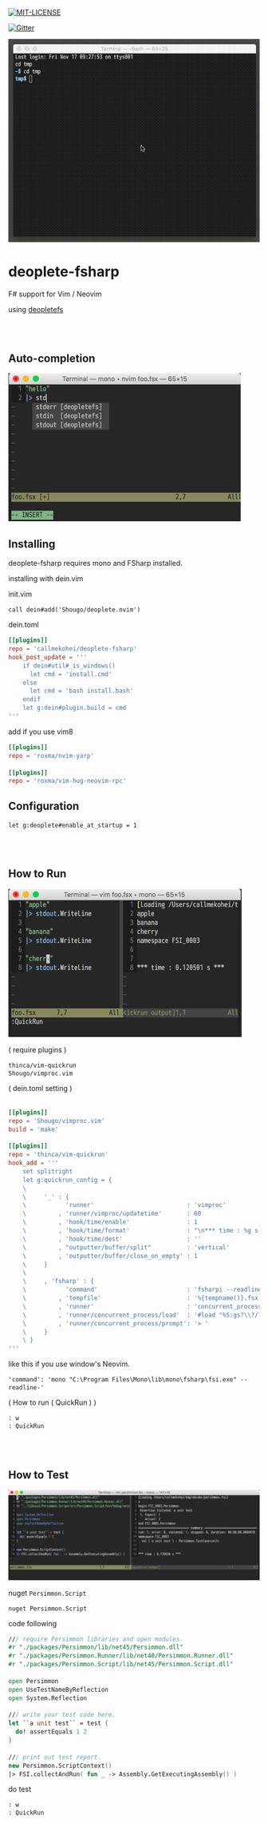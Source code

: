 [![MIT-LICENSE](http://img.shields.io/badge/license-MIT-blue.svg?style=flat)](https://github.com/callmekohei/deoplete-fsharp/blob/master/LICENSE)


[![Gitter](https://img.shields.io/gitter/room/nwjs/nw.js.svg)](https://gitter.im/fsugjp/public)


![alt text](./pic/sample.gif)

# deoplete-fsharp

F# support for Vim / Neovim

using [deopletefs](https://github.com/callmekohei/deopletefs)

<br>
<br>


## Auto-completion

![alt text](./pic/deoplete2.png)

## Installing

deoplete-fsharp requires mono and FSharp installed.

installing with dein.vim

init.vim
```vim
call dein#add('Shougo/deoplete.nvim')
```
dein.toml
```toml
[[plugins]]
repo = 'callmekohei/deoplete-fsharp'
hook_post_update = '''
    if dein#util#_is_windows()
      let cmd = 'install.cmd'
    else
      let cmd = 'bash install.bash'
    endif
    let g:dein#plugin.build = cmd
'''
```
add if you use vim8
```toml
[[plugins]]
repo = 'roxma/nvim-yarp'

[[plugins]]
repo = 'roxma/vim-hug-neovim-rpc'
```

## Configuration
```vim
let g:deoplete#enable_at_startup = 1
```

<br>
<br>

## How to Run


![alt text](./pic/quickrun2.png)


( require plugins )
```
thinca/vim-quickrun
Shougo/vimproc.vim
```

( dein.toml setting )
```toml

[[plugins]]
repo = 'Shougo/vimproc.vim'
build = 'make'

[[plugins]]
repo = 'thinca/vim-quickrun'
hook_add = '''
    set splitright
    let g:quickrun_config = {
    \
    \     '_' : {
    \           'runner'                          : 'vimproc'
    \         , 'runner/vimproc/updatetime'       : 60
    \         , 'hook/time/enable'                : 1
    \         , 'hook/time/format'                : "\n*** time : %g s ***"
    \         , 'hook/time/dest'                  : ''
    \         , "outputter/buffer/split"          : 'vertical'
    \         , 'outputter/buffer/close_on_empty' : 1
    \     }
    \
    \     , 'fsharp' : {
    \           'command'                         : 'fsharpi --readline-'
    \         , 'tempfile'                        : '%{tempname()}.fsx'
    \         , 'runner'                          : 'concurrent_process'
    \         , 'runner/concurrent_process/load'  : '#load "%S:gs?\\?/?";;'
    \         , 'runner/concurrent_process/prompt': '> '
    \     }
    \ }
'''
```

like this if you use window's Neovim.
```
'command': 'mono "C:\Program Files\Mono\lib\mono\fsharp\fsi.exe" --readline-'
```


( How to run ( QuickRun ) )
```
: w
: QuickRun
```

<br>
<br>

## How to Test

![alt text](./pic/persimmon2.png)

nuget `Persimmon.Script`
```
nuget Persimmon.Script
```
code following
```fsharp
/// require Persimmon libraries and open modules.
#r "./packages/Persimmon/lib/net45/Persimmon.dll"
#r "./packages/Persimmon.Runner/lib/net40/Persimmon.Runner.dll"
#r "./packages/Persimmon.Script/lib/net45/Persimmon.Script.dll"

open Persimmon
open UseTestNameByReflection
open System.Reflection

/// write your test code here.
let ``a unit test`` = test {
  do! assertEquals 1 2
}

/// print out test report.
new Persimmon.ScriptContext()
|> FSI.collectAndRun( fun _ -> Assembly.GetExecutingAssembly() )

```
do test
```
: w
: QuickRun
```
